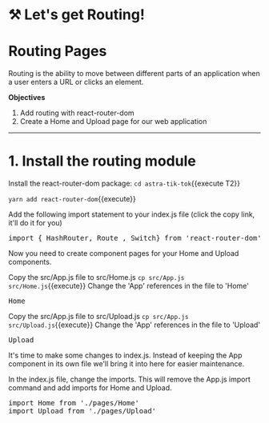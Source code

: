 # ⚒️ Let's get Routing!

# Routing Pages
Routing is the ability to move between different parts of an application when a user enters a URL or clicks an element.

**Objectives**
1. Add routing with react-router-dom
2. Create a Home and Upload page for our web application

---

# 1. Install the routing module

Install the react-router-dom package:
`cd astra-tik-tok`{{execute T2}}

`yarn add react-router-dom`{{execute}}

Add the following import statement to your index.js file (click the copy link, it'll do it for you)
<pre class="file" data-filename="astra-tik-tok/src/index.js" data-target="prepend">import { HashRouter, Route , Switch} from 'react-router-dom'</pre>

Now you need to create component pages for your Home and Upload components.

Copy the src/App.js file to src/Home.js
`cp src/App.js src/Home.js`{{execute}}
Change the 'App' references in the file to 'Home'
<pre class="file" data-filename="Home.js" data-target="insert"  data-marker="App">Home</pre>

Copy the src/App.js file to src/Upload.js
`cp src/App.js src/Upload.js`{{execute}}
Change the 'App' references in the file to 'Upload'
<pre class="file" data-filename="Upload.js" data-target="insert"  data-marker="App">Upload</pre>


It's time to make some changes to index.js.  Instead of keeping the App component in its own file we'll bring it into here for easier maintenance.

In the index.js file, change the imports.  This will remove the App.js import command and add imports for Home and Upload.

<pre class="file" data-filename="astra-tik-toc/src/index.js" data-target="insert"  data-marker="import App from './App';">
import Home from './pages/Home'
import Upload from './pages/Upload'
</pre>

